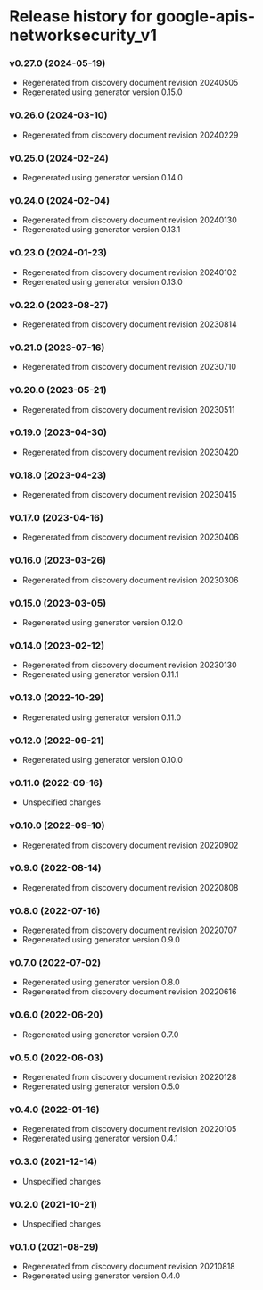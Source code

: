 # Release history for google-apis-networksecurity_v1

### v0.27.0 (2024-05-19)

* Regenerated from discovery document revision 20240505
* Regenerated using generator version 0.15.0

### v0.26.0 (2024-03-10)

* Regenerated from discovery document revision 20240229

### v0.25.0 (2024-02-24)

* Regenerated using generator version 0.14.0

### v0.24.0 (2024-02-04)

* Regenerated from discovery document revision 20240130
* Regenerated using generator version 0.13.1

### v0.23.0 (2024-01-23)

* Regenerated from discovery document revision 20240102
* Regenerated using generator version 0.13.0

### v0.22.0 (2023-08-27)

* Regenerated from discovery document revision 20230814

### v0.21.0 (2023-07-16)

* Regenerated from discovery document revision 20230710

### v0.20.0 (2023-05-21)

* Regenerated from discovery document revision 20230511

### v0.19.0 (2023-04-30)

* Regenerated from discovery document revision 20230420

### v0.18.0 (2023-04-23)

* Regenerated from discovery document revision 20230415

### v0.17.0 (2023-04-16)

* Regenerated from discovery document revision 20230406

### v0.16.0 (2023-03-26)

* Regenerated from discovery document revision 20230306

### v0.15.0 (2023-03-05)

* Regenerated using generator version 0.12.0

### v0.14.0 (2023-02-12)

* Regenerated from discovery document revision 20230130
* Regenerated using generator version 0.11.1

### v0.13.0 (2022-10-29)

* Regenerated using generator version 0.11.0

### v0.12.0 (2022-09-21)

* Regenerated using generator version 0.10.0

### v0.11.0 (2022-09-16)

* Unspecified changes

### v0.10.0 (2022-09-10)

* Regenerated from discovery document revision 20220902

### v0.9.0 (2022-08-14)

* Regenerated from discovery document revision 20220808

### v0.8.0 (2022-07-16)

* Regenerated from discovery document revision 20220707
* Regenerated using generator version 0.9.0

### v0.7.0 (2022-07-02)

* Regenerated using generator version 0.8.0
* Regenerated from discovery document revision 20220616

### v0.6.0 (2022-06-20)

* Regenerated using generator version 0.7.0

### v0.5.0 (2022-06-03)

* Regenerated from discovery document revision 20220128
* Regenerated using generator version 0.5.0

### v0.4.0 (2022-01-16)

* Regenerated from discovery document revision 20220105
* Regenerated using generator version 0.4.1

### v0.3.0 (2021-12-14)

* Unspecified changes

### v0.2.0 (2021-10-21)

* Unspecified changes

### v0.1.0 (2021-08-29)

* Regenerated from discovery document revision 20210818
* Regenerated using generator version 0.4.0

